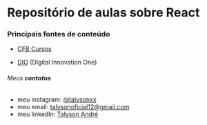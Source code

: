 # Repositório de aulas sobre React

### Principais fontes de conteúdo

* [CFB Cursos](https://www.youtube.com/watch?v=1LhX2u6_BJE&list=PLx4x_zx8csUh752BVDGZkxYpY9lS40fyC)

* [DIO](https://digitalinnovation.one/) (DIgital Innovation One)

###### Meus **contatos**

  * meu instagram: [@talysonxx](https://instagram.com/talysonxx)
  * meu email: talysonoficial12@gmail.com
  * meu linkedIn:  [Talyson André](https://www.linkedin.com/in/talyson-andre-101897170/)

